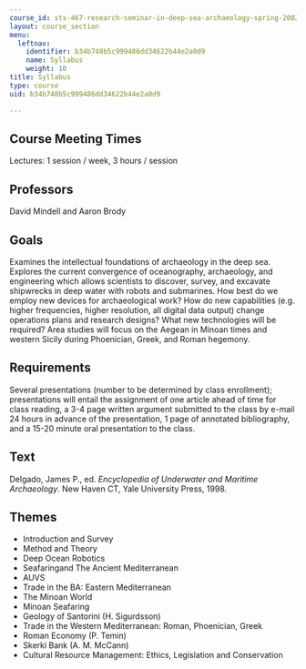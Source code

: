 ```yaml
---
course_id: sts-467-research-seminar-in-deep-sea-archaeology-spring-2002
layout: course_section
menu:
  leftnav:
    identifier: b34b748b5c999486dd34622b44e2a0d9
    name: Syllabus
    weight: 10
title: Syllabus
type: course
uid: b34b748b5c999486dd34622b44e2a0d9

---
```


Course Meeting Times
--------------------

Lectures: 1 session / week, 3 hours / session

Professors
----------

David Mindell and Aaron Brody

Goals
-----

Examines the intellectual foundations of archaeology in the deep sea. Explores the current convergence of oceanography, archaeology, and engineering which allows scientists to discover, survey, and excavate shipwrecks in deep water with robots and submarines. How best do we employ new devices for archaeological work? How do new capabilities (e.g. higher frequencies, higher resolution, all digital data output) change operations plans and research designs? What new technologies will be required? Area studies will focus on the Aegean in Minoan times and western Sicily during Phoenician, Greek, and Roman hegemony.

Requirements
------------

Several presentations (number to be determined by class enrollment); presentations will entail the assignment of one article ahead of time for class reading, a 3-4 page written argument submitted to the class by e-mail 24 hours in advance of the presentation, 1 page of annotated bibliography, and a 15-20 minute oral presentation to the class.

Text
----

Delgado, James P., ed. _Encyclopedia of Underwater and Maritime Archaeology_. New Haven CT, Yale University Press, 1998.

Themes
------

*   Introduction and Survey
*   Method and Theory
*   Deep Ocean Robotics
*   Seafaringand The Ancient Mediterranean
*   AUVS
*   Trade in the BA: Eastern Mediterranean
*   The Minoan World
*   Minoan Seafaring
*   Geology of Santorini (H. Sigurdsson)
*   Trade in the Western Mediterranean: Roman, Phoenician, Greek
*   Roman Economy (P. Temin)
*   Skerki Bank (A. M. McCann)
*   Cultural Resource Management: Ethics, Legislation and Conservation